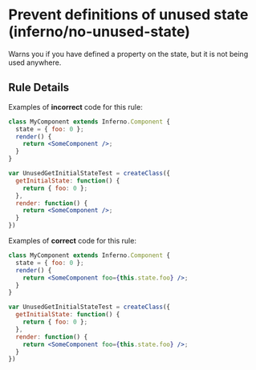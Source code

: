 # Prevent definitions of unused state (inferno/no-unused-state)

Warns you if you have defined a property on the state, but it is not being used anywhere.

## Rule Details

Examples of **incorrect** code for this rule:

```jsx
class MyComponent extends Inferno.Component {
  state = { foo: 0 };
  render() {
    return <SomeComponent />;
  }
}

var UnusedGetInitialStateTest = createClass({
  getInitialState: function() {
    return { foo: 0 };
  },
  render: function() {
    return <SomeComponent />;
  }
})
```

Examples of **correct** code for this rule:

```jsx
class MyComponent extends Inferno.Component {
  state = { foo: 0 };
  render() {
    return <SomeComponent foo={this.state.foo} />;
  }
}

var UnusedGetInitialStateTest = createClass({
  getInitialState: function() {
    return { foo: 0 };
  },
  render: function() {
    return <SomeComponent foo={this.state.foo} />;
  }
})
```
